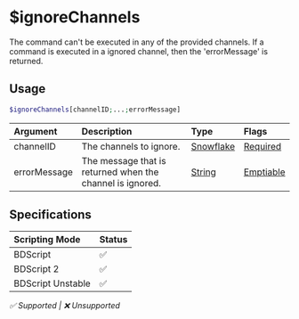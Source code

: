 # $ignoreChannels
The command can't be executed in any of the provided channels. If a command is executed in a ignored channel, then the 'errorMessage' is returned.

## Usage
```php
$ignoreChannels[channelID;...;errorMessage]
```

| Argument | Description | Type | Flags |
| :---- | :---- | :---- | :---- |
| channelID | The channels to ignore. | [Snowflake](/src/resources/arguments/types.md#snowflake) | [Required](/src/resources/arguments/flags.md#required)
| errorMessage | The message that is returned when the channel is ignored. | [String](/src/resources/arguments/types.md#string) | [Emptiable](/src/resources/arguments/flags.md#emptiable)

## Specifications
| Scripting Mode | Status
| :---- | :---- |
| BDScript | ✅ |
| BDScript 2 | ✅ |
| BDScript Unstable | ✅ |

*✅ Supported | ❌ Unsupported*